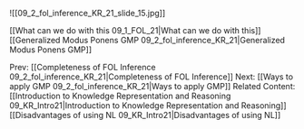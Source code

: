 ﻿

![[09_2_fol_inference_KR_21_slide_15.jpg]]

[[What can we do with this 09_1_FOL_21|What can we do with this]]
[[Generalized Modus Ponens GMP 09_2_fol_inference_KR_21|Generalized Modus Ponens GMP]]

Prev: [[Completeness of FOL Inference 09_2_fol_inference_KR_21|Completeness of FOL Inference]]
Next: [[Ways to apply GMP 09_2_fol_inference_KR_21|Ways to apply GMP]]
Related Content:
[[Introduction to Knowledge Representation and Reasoning 09_KR_Intro21|Introduction to Knowledge Representation and Reasoning]]
[[Disadvantages of using NL 09_KR_Intro21|Disadvantages of using NL]]
